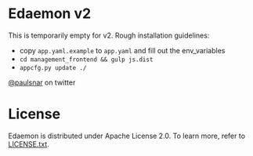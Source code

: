 # Edaemon v2

This is temporarily empty for v2. Rough installation guidelines:

* copy `app.yaml.example` to `app.yaml` and fill out the env_variables
* `cd management_frontend && gulp js.dist`
* `appcfg.py update ./`

[@paulsnar](https://twitter.com/paulsnar) on twitter

# License

Edaemon is distributed under Apache License 2.0. To learn more, refer to
[LICENSE.txt](LICENSE.txt).
